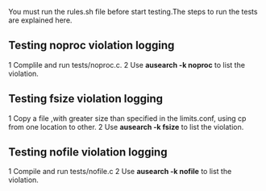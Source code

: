You must run the rules.sh file before start testing.The steps to run the tests are explained here.

Testing noproc violation logging
--------------------------------
1 Complile and run tests/noproc.c.
2 Use **ausearch -k noproc** to list the violation.

Testing fsize violation logging
-------------------------------
1  Copy a file ,with greater size than specified in the limits.conf, using cp from one location to other.
2  Use **ausearch -k fsize** to list the violation.

Testing nofile violation logging
--------------------------------
1  Compile and run tests/nofile.c
2  Use **ausearch -k nofile** to list the violation.

